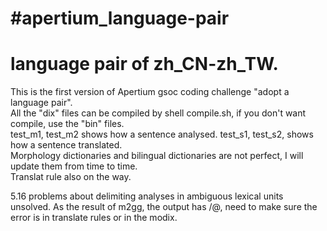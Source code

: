 #apertium_language-pair
======================

language pair of zh_CN-zh_TW.
======================
This is the first version of Apertium gsoc coding challenge "adopt a language pair".<br>
All the "dix" files can be compiled by shell compile.sh, if you don't want compile, use the "bin" files.<br> 
test_m1, test_m2 shows how a sentence analysed. test_s1, test_s2, shows how a sentence translated.<br>
Morphology dictionaries and bilingual dictionaries are not perfect, I will update them from time to time.<br>
Translat rule also on the way.<br>

5.16 problems about delimiting analyses in ambiguous lexical units unsolved.
As the result of m2gg, the output has /@, need to make sure the error is in translate rules or in the modix.
